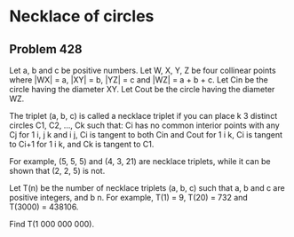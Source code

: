 #  Necklace of circles
## Problem 428


Let a, b and c be positive numbers.
Let W, X, Y, Z be four collinear points where |WX| = a, |XY| = b, |YZ| = c and |WZ| = a + b + c.
Let Cin be the circle having the diameter XY.
Let Cout be the circle having the diameter WZ.


The triplet (a, b, c) is called a necklace triplet if you can place k  3 distinct circles C1, C2, ..., Ck such that:
Ci has no common interior points with any Cj for 1 i, j k and i j,
Ci is tangent to both Cin and Cout for 1 i k,
Ci is tangent to Ci+1 for 1 i k, and
Ck is tangent to C1.

For example, (5, 5, 5) and (4, 3, 21) are necklace triplets, while it can be shown that (2, 2, 5) is not.




Let T(n) be the number of necklace triplets (a, b, c) such that a, b and c are positive integers, and b n.
For example, T(1) = 9, T(20) = 732 and T(3000) = 438106.


Find T(1 000 000 000).



